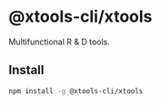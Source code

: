 # @xtools-cli/xtools

Multifunctional R & D tools.

## Install

```bash
npm install -g @xtools-cli/xtools
```
